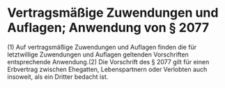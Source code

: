 # Vertragsmäßige Zuwendungen und Auflagen; Anwendung von § 2077

(1) Auf vertragsmäßige Zuwendungen und Auflagen finden die für letztwillige Zuwendungen und Auflagen geltenden Vorschriften entsprechende Anwendung.(2) Die Vorschrift des § 2077 gilt für einen Erbvertrag zwischen Ehegatten, Lebenspartnern oder Verlobten auch insoweit, als ein Dritter bedacht ist. 

